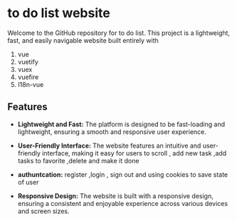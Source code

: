# to do list website

Welcome to the GitHub repository for to do list. This project is a lightweight, fast, and easily navigable website built entirely with 
1. vue 
2. vuetify
3. vuex
4. vuefire
5. I18n-vue

## Features

-  **Lightweight and Fast:** The platform is designed to be fast-loading and lightweight, ensuring a smooth and responsive user experience.

- **User-Friendly Interface:** The website features an intuitive and user-friendly interface, making it easy for users
                     to scroll , add new task ,add tasks to favorite ,delete and make it done
                       
- **authuntcation:** register ,login , sign out and using cookies to save state of user 

- **Responsive Design:** The website is built with a responsive design, ensuring a consistent and enjoyable experience across various devices and screen sizes.


